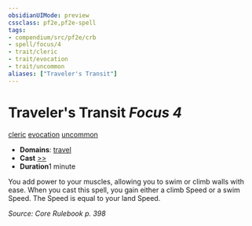 ```yaml
---
obsidianUIMode: preview
cssclass: pf2e,pf2e-spell
tags:
- compendium/src/pf2e/crb
- spell/focus/4
- trait/cleric
- trait/evocation
- trait/uncommon
aliases: ["Traveler's Transit"]
---
```

# Traveler's Transit *Focus 4*   
[cleric](rules/traits/cleric.md)  [evocation](rules/traits/evocation.md)  [uncommon](rules/traits/uncommon.md)  

- **Domains**: [travel](compendium/setting/domains.md#Travel)
- **Cast** [>>](rules/core-rulebook/chapter-9-playing-the-game.md#Actions "Two-Action") 
- **Duration**1 minute

You add power to your muscles, allowing you to swim or climb walls with ease. When you cast this spell, you gain either a climb Speed or a swim Speed. The Speed is equal to your land Speed.

*Source: Core Rulebook p. 398*